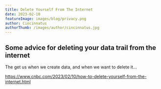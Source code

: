 ```yaml
---
title: Delete Yourself From The Internet
date: 2023-02-10
featureImage: images/blog/privacy.png
author: Cincinnatus
authorThumb: /images/author/cincinnatus.jpg
---
```


## Some advice for deleting your data trail from the internet

The get us when we create data, and when we want to delete it...

https://www.cnbc.com/2023/02/10/how-to-delete-yourself-from-the-internet.html
